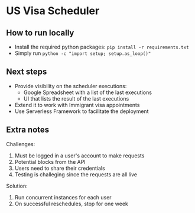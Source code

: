 # US Visa Scheduler

## How to run locally
- Install the required python packages: `pip install -r requirements.txt`
- Simply run `python -c "import setup; setup.as_loop()"`

## Next steps
- Provide visibility on the scheduler executions:
    - Google Spreadsheet with a list of the last executions
    - UI that lists the result of the last executions
- Extend it to work with Immigrant visa appointments
- Use Serverless Framework to facilitate the deployment

## Extra notes
Challenges:
1. Must be logged in a user's account to make requests
2. Potential blocks from the API
3. Users need to share their credentials
4. Testing is challeging since the requests are all live

Solution:
1. Run concurrent instances for each user
2. On successful reschedules, stop for one week